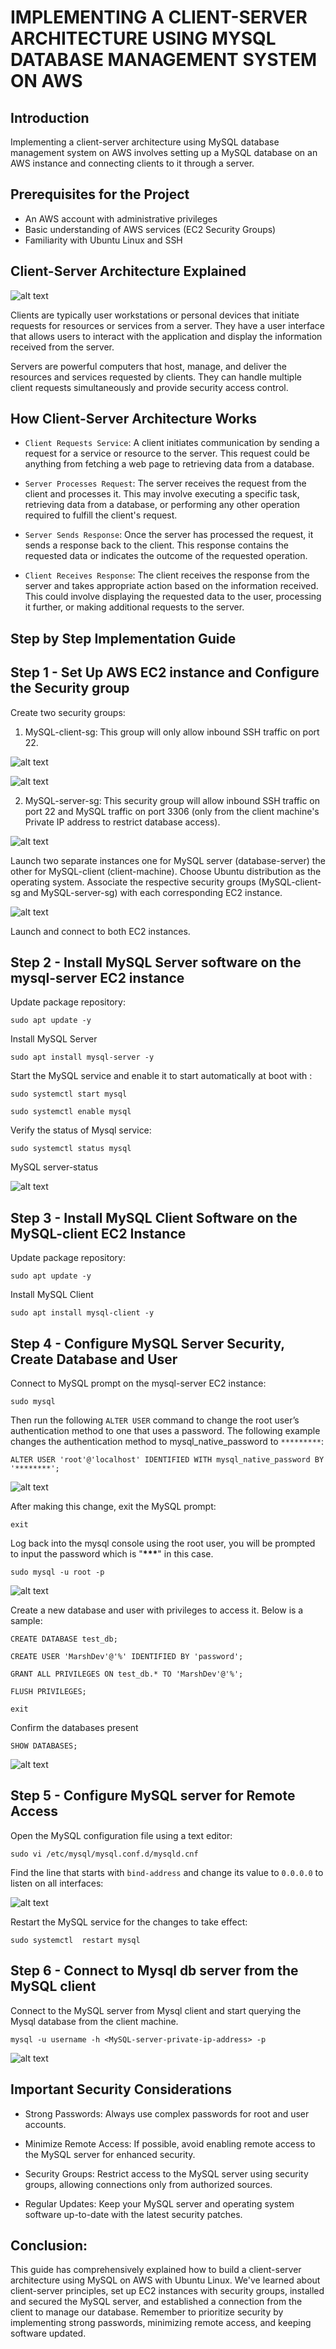 # IMPLEMENTING A CLIENT-SERVER ARCHITECTURE USING MYSQL DATABASE MANAGEMENT SYSTEM ON AWS

## Introduction

Implementing a client-server architecture using MySQL database management system on AWS involves setting up a MySQL database on an AWS instance and connecting clients to it through a server.

## Prerequisites for the Project

- An AWS account with administrative privileges
- Basic understanding of AWS services (EC2 Security Groups)
- Familiarity with Ubuntu Linux and SSH

## Client-Server Architecture Explained

![alt text](images/client_server.png)

Clients are typically user workstations or personal devices that initiate requests for resources or services from a server. They have a user interface that allows users to interact with the application and display the information received from the server.

Servers are powerful computers that host, manage, and deliver the resources and services requested by clients. They can handle multiple client requests simultaneously and provide security access control.

## How Client-Server Architecture Works

- `Client Requests Service`: A client initiates communication by sending a request for a service or resource to the server. This request could be anything from fetching a web page to retrieving data from a database.

- `Server Processes Request`: The server receives the request from the client and processes it. This may involve executing a specific task, retrieving data from a database, or performing any other operation required to fulfill the client's request.

- `Server Sends Response`: Once the server has processed the request, it sends a response back to the client. This response contains the requested data or indicates the outcome of the requested operation.

- `Client Receives Response`: The client receives the response from the server and takes appropriate action based on the information received. This could involve displaying the requested data to the user, processing it further, or making additional requests to the server.

## Step by Step Implementation Guide

## Step 1 - Set Up AWS EC2 instance and Configure the Security group

Create two security groups:

1. MySQL-client-sg: This group will only allow inbound SSH traffic on port 22.

![alt text](images/image.png)

![alt text](images/image-1.png)

2. MySQL-server-sg: This security group will allow inbound SSH traffic on port 22 and MySQL traffic on port 3306 (only from the client machine's Private IP address to restrict database access).

![alt text](images/image-2.png)

Launch two separate instances one for MySQL server (database-server) the other for MySQL-client (client-machine). Choose Ubuntu distribution as the operating system. Associate the respective security groups (MySQL-client-sg and MySQL-server-sg) with each corresponding EC2 instance.

![alt text](images/image-3.png)

Launch and connect to both EC2 instances.

## Step 2 - Install MySQL Server software on the mysql-server EC2 instance

Update package repository:

```
sudo apt update -y
```

Install MySQL Server

```
sudo apt install mysql-server -y
```

Start the MySQL service and enable it to start automatically at boot with :

```
sudo systemctl start mysql
```

```
sudo systemctl enable mysql
```

Verify the status of Mysql service:

```
sudo systemctl status mysql
```

MySQL server-status

![alt text](images/image-4.png)

## Step 3 - Install MySQL Client Software on the MySQL-client EC2 Instance

Update package repository:

```
sudo apt update -y

```

Install MySQL Client

```
sudo apt install mysql-client -y
```

## Step 4 - Configure MySQL Server Security, Create Database and User

Connect to MySQL prompt on the mysql-server EC2 instance:

```
sudo mysql
```

Then run the following `ALTER USER` command to change the root user’s authentication method to one that uses a password. The following example changes the authentication method to mysql_native_password to `*********`:

```
ALTER USER 'root'@'localhost' IDENTIFIED WITH mysql_native_password BY '********';
```

![alt text](images/image-5.png)

After making this change, exit the MySQL prompt:

```
exit
```

Log back into the mysql console using the root user, you will be prompted to input the password which is "**\*\*\***" in this case.

```
sudo mysql -u root -p

```

![alt text](images/image-6.png)

Create a new database and user with privileges to access it. Below is a sample:

```
CREATE DATABASE test_db;
```

```
CREATE USER 'MarshDev'@'%' IDENTIFIED BY 'password';
```

```
GRANT ALL PRIVILEGES ON test_db.* TO 'MarshDev'@'%';
```

```
FLUSH PRIVILEGES;
```

```
exit
```

Confirm the databases present

```
SHOW DATABASES;
```

![alt text](images/image-7.png)

## Step 5 - Configure MySQL server for Remote Access

Open the MySQL configuration file using a text editor:

```
sudo vi /etc/mysql/mysql.conf.d/mysqld.cnf
```

Find the line that starts with `bind-address` and change its value to `0.0.0.0` to listen on all interfaces:

![alt text](images/image-8.png)

Restart the MySQL service for the changes to take effect:

```
sudo systemctl  restart mysql
```

## Step 6 - Connect to Mysql db server from the MySQL client

Connect to the MySQL server from Mysql client and start querying the Mysql database from the client machine.

```
mysql -u username -h <MySQL-server-private-ip-address> -p
```

![alt text](images/image-9.png)

## Important Security Considerations

- Strong Passwords: Always use complex passwords for root and user accounts.

- Minimize Remote Access: If possible, avoid enabling remote access to the MySQL server for enhanced security.

- Security Groups: Restrict access to the MySQL server using security groups, allowing connections only from authorized sources.

- Regular Updates: Keep your MySQL server and operating system software up-to-date with the latest security patches.

## Conclusion:

This guide has comprehensively explained how to build a client-server architecture using MySQL on AWS with Ubuntu Linux. We've learned about client-server principles, set up EC2 instances with security groups, installed and secured the MySQL server, and established a connection from the client to manage our database. Remember to prioritize security by implementing strong passwords, minimizing remote access, and keeping software updated.

